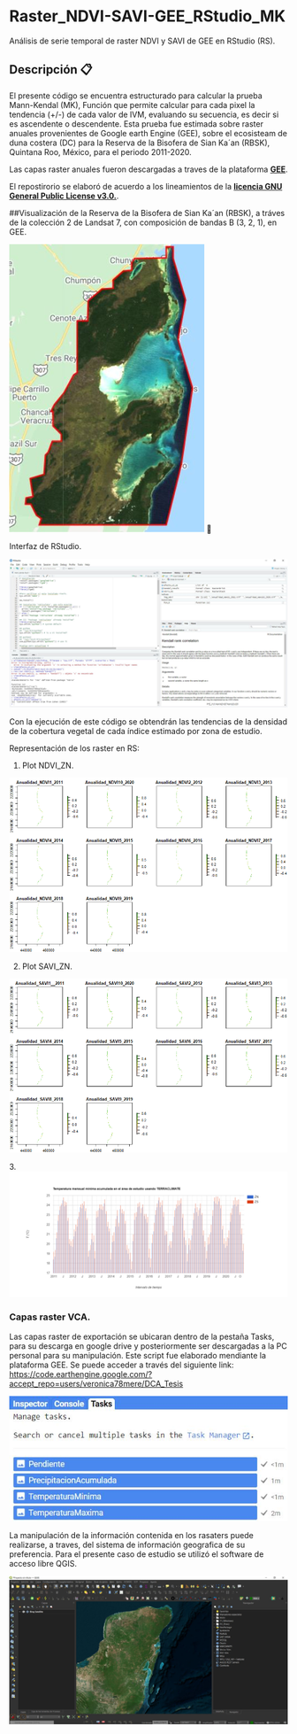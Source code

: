 # Raster_NDVI-SAVI-GEE_RStudio_MK
Análisis de serie temporal de raster NDVI y SAVI de GEE en RStudio (RS).

## Descripción 📋
El presente código se encuentra estructurado para calcular la prueba Mann-Kendal (MK), Función que permite calcular para cada pixel la tendencia (+/-) de cada valor de IVM, evaluando su secuencia, es decir si es ascendente o descendente. Esta prueba fue estimada sobre raster anuales provenientes de Google earth Engine (GEE), sobre el ecosisteam de duna costera (DC) para la Reserva de la Bisofera de Sian Ka´an (RBSK), Quintana Roo, México, para el periodo 2011-2020. 

Las capas raster anuales fueron descargadas a traves de la plataforma [**GEE**](https://developers.google.com/earth-engine/guides/getstarted?hl=en).

El repostirorio se elaboró de acuerdo a los lineamientos de la [**licencia GNU General Public License v3.0.**](https://choosealicense.com/licenses/gpl-3.0/).

##Visualización de la Reserva de la Bisofera de Sian Ka´an (RBSK), a tráves de la colección 2 de Landsat 7, con composición de bandas B (3, 2, 1), en GEE.

![alt text](https://github.com/demostenesmx/NDVI-SAVI_DCA/blob/main/C02_B_3_2_1_RBSK.JPG) 📖

Interfaz de RStudio.

![alt text](https://github.com/demostenesmx/Raster_NDVI-SAVI-GEE_RStudio_MK/blob/main/Interfaz_RStudio.JPG)


Con la ejecución de este código se obtendrán las tendencias de la densidad de la cobertura vegetal de cada índice estimado por zona de estudio.

Representación de los raster en RS:

1. Plot NDVI_ZN.

 ![alt text](https://github.com/demostenesmx/Raster_NDVI-SAVI-GEE_RStudio_MK/blob/main/Anua_NDVI_ZN.png)

2. Plot SAVI_ZN.
 
 ![alt text](https://github.com/demostenesmx/Raster_NDVI-SAVI-GEE_RStudio_MK/blob/main/SAVI_ZN_RS.png)

3.![alt text](https://github.com/demostenesmx/VCA_RBSK_DCA/blob/main/temminM_ZN-ZS.png)


### Capas raster VCA. 
Las capas raster de exportación se ubicaran dentro de la pestaña Tasks, para su descarga en google drive y posteriormente ser descargadas a la PC personal para su manipulación. Este script fue elaborado mendiante la plataforma GEE. Se puede acceder a través del siguiente link: https://code.earthengine.google.com/?accept_repo=users/veronica78mere/DCA_Tesis

![alt text](https://github.com/demostenesmx/VCA_RBSK_DCA/blob/main/Tasks_VCA.JPG)

La manipulación de la información contenida en los rasaters puede realizarse, a traves, del sistema de información geografica de su preferencia. Para el presente caso de estudio se utilizó el software de acceso libre QGIS.

![alt text](https://github.com/demostenesmx/NDVI-SAVI_DCA/blob/main/QGis.JPG)
